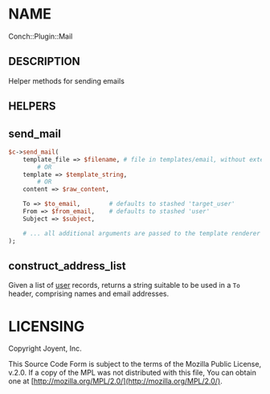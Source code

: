 # NAME

Conch::Plugin::Mail

## DESCRIPTION

Helper methods for sending emails

## HELPERS

## send\_mail

```perl
$c->send_mail(
    template_file => $filename, # file in templates/email, without extension
        # OR
    template => $template_string,
        # OR
    content => $raw_content,

    To => $to_email,        # defaults to stashed 'target_user'
    From => $from_email,    # defaults to stashed 'user'
    Subject => $subject,

    # ... all additional arguments are passed to the template renderer ...
);
```

## construct\_address\_list

Given a list of [user](../modules/Conch::DB::Result::UserAccount) records, returns a string suitable to be
used in a `To` header, comprising names and email addresses.

# LICENSING

Copyright Joyent, Inc.

This Source Code Form is subject to the terms of the Mozilla Public License,
v.2.0. If a copy of the MPL was not distributed with this file, You can obtain
one at [http://mozilla.org/MPL/2.0/](http://mozilla.org/MPL/2.0/).
